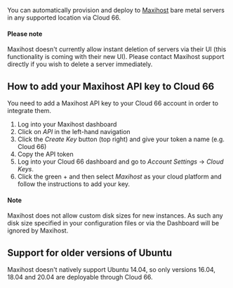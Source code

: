 You can automatically provision and deploy to [Maxihost](https://www.maxihost.com/) bare metal servers in any supported location via Cloud 66. 

#### Please note
<div class="notice notice-warning"><p>Maxihost doesn't currently allow instant deletion of servers via their UI (this functionality is coming with their new UI). Please contact Maxihost support directly if you wish to delete a server immediately.</p></div>

## How to add your Maxihost API key to Cloud 66

You need to add a Maxihost API key to your Cloud 66 account in order to integrate them. 

1. Log into your Maxihost dashboard
2. Click on *API* in the left-hand navigation
3. Click the *Create Key* button (top right) and give your token a name (e.g. Cloud 66)
4. Copy the API token
5. Log into your Cloud 66 dashboard and go to *Account Settings* → *Cloud Keys*. 
6. Click the green + and then select *Maxihost* as your cloud platform and follow the instructions to add your key.

#### Note
<div class="notice"><p>Maxihost does not allow custom disk sizes for new instances. As such any disk size specified in your configuration files or via the Dashboard will be ignored by Maxihost.</p></div>

## Support for older versions of Ubuntu

Maxihost doesn't natively support Ubuntu 14.04, so only versions 16.04, 18.04 and 20.04 are deployable through Cloud 66.